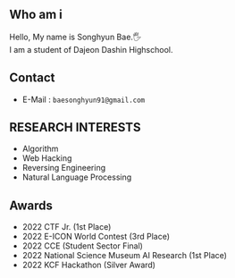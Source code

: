 ## Who am i
Hello, My name is Songhyun Bae.🖐️ <br>
I am a student of Dajeon Dashin Highschool.

## Contact
- E-Mail : `baesonghyun91@gmail.com`

## RESEARCH INTERESTS
- Algorithm
- Web Hacking
- Reversing Engineering
- Natural Language Processing

## Awards
- 2022 CTF Jr. (1st Place)
- 2022 E-ICON World Contest (3rd Place)
- 2022 CCE (Student Sector Final)
- 2022 National Science Museum AI Research (1st Place)
- 2022 KCF Hackathon (Silver Award)
